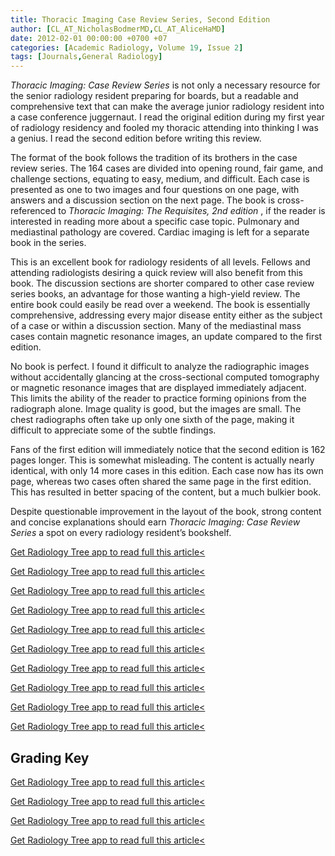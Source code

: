 ```yaml
---
title: Thoracic Imaging Case Review Series, Second Edition
author: [CL_AT_NicholasBodmerMD,CL_AT_AliceHaMD]
date: 2012-02-01 00:00:00 +0700 +07
categories: [Academic Radiology, Volume 19, Issue 2]
tags: [Journals,General Radiology]
---
```

_Thoracic Imaging: Case Review Series_ is not only a necessary resource for the senior radiology resident preparing for boards, but a readable and comprehensive text that can make the average junior radiology resident into a case conference juggernaut. I read the original edition during my first year of radiology residency and fooled my thoracic attending into thinking I was a genius. I read the second edition before writing this review.

The format of the book follows the tradition of its brothers in the case review series. The 164 cases are divided into opening round, fair game, and challenge sections, equating to easy, medium, and difficult. Each case is presented as one to two images and four questions on one page, with answers and a discussion section on the next page. The book is cross-referenced to _Thoracic Imaging: The Requisites, 2nd edition_ , if the reader is interested in reading more about a specific case topic. Pulmonary and mediastinal pathology are covered. Cardiac imaging is left for a separate book in the series.

This is an excellent book for radiology residents of all levels. Fellows and attending radiologists desiring a quick review will also benefit from this book. The discussion sections are shorter compared to other case review series books, an advantage for those wanting a high-yield review. The entire book could easily be read over a weekend. The book is essentially comprehensive, addressing every major disease entity either as the subject of a case or within a discussion section. Many of the mediastinal mass cases contain magnetic resonance images, an update compared to the first edition.

No book is perfect. I found it difficult to analyze the radiographic images without accidentally glancing at the cross-sectional computed tomography or magnetic resonance images that are displayed immediately adjacent. This limits the ability of the reader to practice forming opinions from the radiograph alone. Image quality is good, but the images are small. The chest radiographs often take up only one sixth of the page, making it difficult to appreciate some of the subtle findings.

Fans of the first edition will immediately notice that the second edition is 162 pages longer. This is somewhat misleading. The content is actually nearly identical, with only 14 more cases in this edition. Each case now has its own page, whereas two cases often shared the same page in the first edition. This has resulted in better spacing of the content, but a much bulkier book.

Despite questionable improvement in the layout of the book, strong content and concise explanations should earn _Thoracic Imaging: Case Review Series_ a spot on every radiology resident’s bookshelf.

[Get Radiology Tree app to read full this article<](https://clinicalpub.com/app)

[Get Radiology Tree app to read full this article<](https://clinicalpub.com/app)

[Get Radiology Tree app to read full this article<](https://clinicalpub.com/app)

[Get Radiology Tree app to read full this article<](https://clinicalpub.com/app)

[Get Radiology Tree app to read full this article<](https://clinicalpub.com/app)

[Get Radiology Tree app to read full this article<](https://clinicalpub.com/app)

[Get Radiology Tree app to read full this article<](https://clinicalpub.com/app)

[Get Radiology Tree app to read full this article<](https://clinicalpub.com/app)

[Get Radiology Tree app to read full this article<](https://clinicalpub.com/app)

[Get Radiology Tree app to read full this article<](https://clinicalpub.com/app)

## Grading Key

[Get Radiology Tree app to read full this article<](https://clinicalpub.com/app)

[Get Radiology Tree app to read full this article<](https://clinicalpub.com/app)

[Get Radiology Tree app to read full this article<](https://clinicalpub.com/app)

[Get Radiology Tree app to read full this article<](https://clinicalpub.com/app)